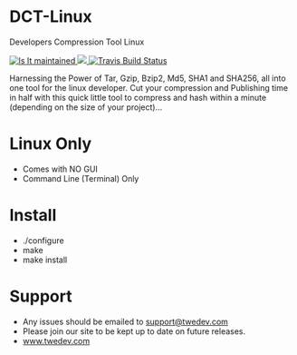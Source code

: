 # DCT-Linux
Developers Compression Tool Linux

<a href="http://isitmaintained.com/project/Keldo/DCT" target="_blank">
<img alt="Is It maintained"
  src="http://isitmaintained.com/badge/resolution/Keldo/DCT.svg">
  </a>
 <a href="http://isitmaintained.com/project/Keldo/DCT" target="_blank"> 
<img src="http://isitmaintained.com/badge/open/Keldo/DCT.svg">
</a>
<a href="https://travis-ci.org/Keldo/DCT/" target="_blank">
<img alt="Travis Build Status"
  src="https://travis-ci.org/Keldo/DCT.svg?branch=master">
</a>

Harnessing the Power of Tar, Gzip, Bzip2, Md5, SHA1 and SHA256, all into one tool for the linux developer.
Cut your compression and Publishing time in half with this quick little tool to compress and hash within a minute (depending on the size of your project)...

# Linux Only
- Comes with NO GUI
- Command Line (Terminal) Only

# Install
- ./configure
- make
- make install

# Support
- Any issues should be emailed to support@twedev.com
- Please join our site to be kept up to date on future releases.
- www.twedev.com
